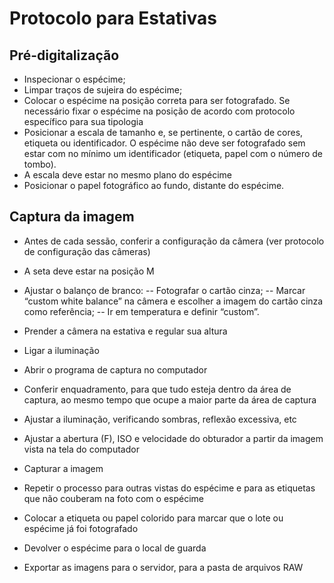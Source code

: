 # Protocolo para Estativas 

## Pré-digitalização

 - Inspecionar o espécime;
- Limpar traços de sujeira do espécime;
 - Colocar o espécime na posição correta para ser fotografado. Se necessário fixar o espécime na posição de acordo com protocolo específico para sua tipologia
 - Posicionar a escala de tamanho e, se pertinente, o cartão de cores, etiqueta ou identificador. O espécime não deve ser fotografado sem estar com no mínimo um identificador (etiqueta, papel com o número de tombo).
 - A escala deve estar no mesmo plano do espécime
 - Posicionar o papel fotográfico ao fundo, distante do espécime.

## Captura da imagem

 - Antes de cada sessão, conferir a configuração da câmera (ver protocolo de configuração das câmeras)
 - A seta deve estar na posição M
 - Ajustar o balanço de branco:
 -- Fotografar o cartão cinza;
    -- Marcar “custom white balance” na câmera e escolher a imagem do cartão cinza como referência;
   -- Ir em temperatura e definir “custom”.
- Prender a câmera na estativa e regular sua altura
- Ligar a iluminação
  
- Abrir o programa de captura no computador
- Conferir enquadramento, para que tudo esteja dentro da área de captura, ao mesmo tempo que ocupe a maior parte da área de captura
- Ajustar a iluminação, verificando sombras, reflexão excessiva, etc
- Ajustar a abertura (F), ISO e velocidade do obturador a partir da imagem vista na tela do computador
- Capturar a imagem
- Repetir o processo para outras vistas do espécime e para as etiquetas que não couberam na foto com o espécime
- Colocar a etiqueta ou papel colorido para marcar que o lote ou espécime já foi fotografado
- Devolver o espécime para o local de guarda
- Exportar as imagens para o servidor, para a pasta de arquivos RAW
